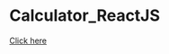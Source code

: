 # Calculator_ReactJS
<a href="https://niyaj-kumanali.github.io/Calculator_ReactJS/">Click here</a>

